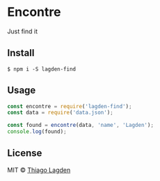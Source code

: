 # Encontre

Just find it


## Install

```
$ npm i -S lagden-find
```


## Usage

```javascript
const encontre = require('lagden-find');
const data = require('data.json');

const found = encontre(data, 'name', 'Lagden');
console.log(found);
```


## License

MIT © [Thiago Lagden](http://lagden.in)
